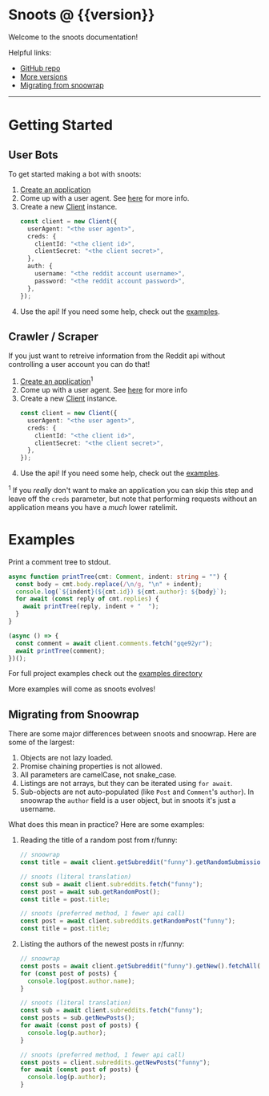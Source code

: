 <!-- This README will become the documentation home page. -->

# Snoots @ {{version}}

Welcome to the snoots documentation!

Helpful links:

- [GitHub repo](https://github.com/thislooksfun/snoots)
- [More versions](https://thislooks.fun/snoots/docs)
- [Migrating from snoowrap](#migrating-from-snoowrap)

---

# Getting Started

## User Bots

To get started making a bot with snoots:

1. [Create an application][creds]
1. Come up with a user agent. See [here][ua] for more info.
1. Create a new [Client][cd] instance.
   ```ts
   const client = new Client({
     userAgent: "<the user agent>",
     creds: {
       clientId: "<the client id>",
       clientSecret: "<the client secret>",
     },
     auth: {
       username: "<the reddit account username>",
       password: "<the reddit account password>",
     },
   });
   ```
1. Use the api! If you need some help, check out the [examples](#examples).

## Crawler / Scraper

If you just want to retreive information from the Reddit api without controlling
a user account you can do that!

1. [Create an application][creds]<sup>1</sup>
1. Come up with a user agent. See [here][ua] for more info
1. Create a new [Client][cd] instance.
   ```ts
   const client = new Client({
     userAgent: "<the user agent>",
     creds: {
       clientId: "<the client id>",
       clientSecret: "<the client secret>",
     },
   });
   ```
1. Use the api! If you need some help, check out the [examples](#examples).

<sup>1</sup> If you _really_ don't want to make an application you can skip this
step and leave off the `creds` parameter, but note that performing requests
without an application means you have a _much_ lower ratelimit.

# Examples

Print a comment tree to stdout.

```ts
async function printTree(cmt: Comment, indent: string = "") {
  const body = cmt.body.replace(/\n/g, "\n" + indent);
  console.log(`${indent}(${cmt.id}) ${cmt.author}: ${body}`);
  for await (const reply of cmt.replies) {
    await printTree(reply, indent + "  ");
  }
}

(async () => {
  const comment = await client.comments.fetch("gqe92yr");
  await printTree(comment);
})();
```

For full project examples check out the [examples directory][exdir]

More examples will come as snoots evolves!

## Migrating from Snoowrap

There are some major differences between snoots and snoowrap. Here are some of
the largest:

1. Objects are not lazy loaded.
1. Promise chaining properties is not allowed.
1. All parameters are camelCase, not snake_case.
1. Listings are not arrays, but they can be iterated using `for await`.
1. Sub-objects are not auto-populated (like `Post` and `Comment`'s `author`). In
   snoowrap the `author` field is a user object, but in snoots it's just a
   username.

What does this mean in practice? Here are some examples:

1. Reading the title of a random post from r/funny:

   ```ts
   // snoowrap
   const title = await client.getSubreddit("funny").getRandomSubmission().title;

   // snoots (literal translation)
   const sub = await client.subreddits.fetch("funny");
   const post = await sub.getRandomPost();
   const title = post.title;

   // snoots (preferred method, 1 fewer api call)
   const post = await client.subreddits.getRandomPost("funny");
   const title = post.title;
   ```

1. Listing the authors of the newest posts in r/funny:

   ```ts
   // snoowrap
   const posts = await client.getSubreddit("funny").getNew().fetchAll();
   for (const post of posts) {
     console.log(post.author.name);
   }

   // snoots (literal translation)
   const sub = await client.subreddits.fetch("funny");
   const posts = sub.getNewPosts();
   for await (const post of posts) {
     console.log(p.author);
   }

   // snoots (preferred method, 1 fewer api call)
   const posts = client.subreddits.getNewPosts("funny");
   for await (const post of posts) {
     console.log(p.author);
   }
   ```

<!-- Links -->

[cd]: ./classes/client.html
[ua]: ./interfaces/clientoptions.html#useragent
[creds]: ./interfaces/credentials.html
[exdir]: https://github.com/thislooksfun/snoots/blob/master/examples
[listing]: https://thislooks.fun/snoots/docs/latest/classes/listing.html
[l-foreach]: https://thislooks.fun/snoots/docs/latest/classes/listing.html#foreach
[l-eachpage]: https://thislooks.fun/snoots/docs/latest/classes/listing.html#eachpage
[l-some]: https://thislooks.fun/snoots/docs/latest/classes/listing.html#some
